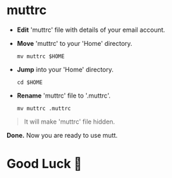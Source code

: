 # muttrc 

- **Edit** 'muttrc' file with details of your email account.

- **Move** 'muttrc' to your 'Home' directory.

  `mv muttrc $HOME`

- **Jump** into your 'Home' directory.

  `cd $HOME`
  
- **Rename** 'muttrc' file to '.muttrc'.

  `mv muttrc .muttrc`

> It will make 'muttrc' file hidden.

**Done.** Now you are ready to use mutt.

# Good Luck :penguin:
